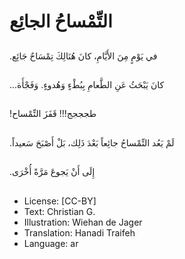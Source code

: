 # التِّمْساحُ الجائِع

##
.في يَوْمٍ مِنَ الأَيَّامِ، كانَ هُنَالِكَ تِمْسَاحٌ جَائِع

##
...كانَ يَبْحَثُ عَنِ الطَّعامِ بِبُطْءٍ وَهُدوءٍ. وَفَجْأَة

##
!طجججج!!! قَفَزَ التِّمْساح

##
.لَمْ يَعُد التِّمْساحُ جائِعاً بَعْدَ ذَلِك، بَلْ أَصْبَحَ سَعيداً

##
.إِلَى أَنْ يَجوعَ مَرَّةً أُخْرَى

##
* License: [CC-BY]
* Text: Christian G.
* Illustration: Wiehan de Jager
* Translation: Hanadi Traifeh
* Language: ar
